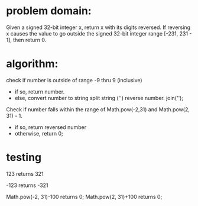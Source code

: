 # problem domain:
Given a signed 32-bit integer x, return x with its digits reversed. If reversing x causes the value to go outside the signed 32-bit integer range [-231, 231 - 1], then return 0.

# algorithm:
check if number is outside of range -9 thru 9 (inclusive)
- if so, return number.
- else,
convert number to string
split string ('')
reverse number.
join('');

Check if number falls within the range of Math.pow(-2,31) and Math.pow(2, 31) - 1. 
- if so, return reversed number
- otherwise, return 0;

# testing

123 returns 321

-123 returns -321

Math.pow(-2, 31)-100 returns 0;
Math.pow(2, 31)+100 returns 0;